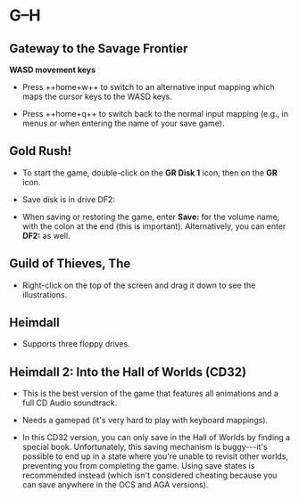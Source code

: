 # G–H

## Gateway to the Savage Frontier

**WASD movement keys**

- Press ++home+w++ to switch to an alternative input mapping which maps the
  cursor keys to the WASD keys.

- Press ++home+q++ to switch back to the normal input mapping (e.g., in menus
  or when entering the name of your save game).


## Gold Rush!

- To start the game, double-click on the **GR Disk 1** icon, then on the
  **GR** icon.

- Save disk is in drive DF2:

- When saving or restoring the game, enter **Save:** for the volume name, with
  the colon at the end (this is important). Alternatively, you can enter
  **DF2:** as well.


## Guild of Thieves, The

- Right-click on the top of the screen and drag it down to see the
  illustrations.


## Heimdall

- Supports three floppy drives.


## Heimdall 2: Into the Hall of Worlds (CD32)

- This is the best version of the game that features all animations and a full
  CD Audio soundtrack.

- Needs a gamepad (it's very hard to play with keyboard mappings).

- In this CD32 version, you can only save in the Hall of Worlds by finding a
  special book. Unfortunately, this saving mechanism is buggy---it's possible
  to end up in a state where you're unable to revisit other worlds, preventing
  you from completing the game. Using save states is recommended instead
  (which isn't considered cheating because you can save anywhere in the OCS
  and AGA versions).
